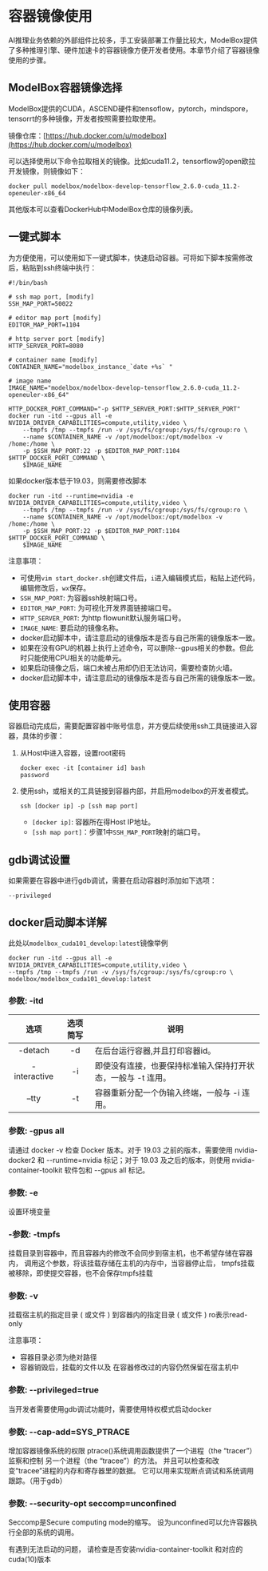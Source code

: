 # 容器镜像使用

AI推理业务依赖的外部组件比较多，手工安装部署工作量比较大，ModelBox提供了多种推理引擎、硬件加速卡的容器镜像方便开发者使用。本章节介绍了容器镜像使用的步骤。

## ModelBox容器镜像选择

ModelBox提供的CUDA，ASCEND硬件和tensoflow，pytorch，mindspore，tensorrt的多种镜像，开发者按照需要拉取使用。

镜像仓库：[https://hub.docker.com/u/modelbox](https://hub.docker.com/u/modelbox)

可以选择使用以下命令拉取相关的镜像。比如cuda11.2，tensorflow的open欧拉开发镜像，则镜像如下：

```shell
docker pull modelbox/modelbox-develop-tensorflow_2.6.0-cuda_11.2-openeuler-x86_64
```

其他版本可以查看DockerHub中ModelBox仓库的镜像列表。

## 一键式脚本

为方便使用，可以使用如下一键式脚本，快速启动容器。可将如下脚本按需修改后，粘贴到ssh终端中执行：

```shell
#!/bin/bash

# ssh map port, [modify]
SSH_MAP_PORT=50022

# editor map port [modify]
EDITOR_MAP_PORT=1104

# http server port [modify]
HTTP_SERVER_PORT=8080

# container name [modify]
CONTAINER_NAME="modelbox_instance_`date +%s` "

# image name
IMAGE_NAME="modelbox/modelbox-develop-tensorflow_2.6.0-cuda_11.2-openeuler-x86_64"

HTTP_DOCKER_PORT_COMMAND="-p $HTTP_SERVER_PORT:$HTTP_SERVER_PORT"
docker run -itd --gpus all -e NVIDIA_DRIVER_CAPABILITIES=compute,utility,video \
    --tmpfs /tmp --tmpfs /run -v /sys/fs/cgroup:/sys/fs/cgroup:ro \
    --name $CONTAINER_NAME -v /opt/modelbox:/opt/modelbox -v /home:/home \
    -p $SSH_MAP_PORT:22 -p $EDITOR_MAP_PORT:1104 $HTTP_DOCKER_PORT_COMMAND \
    $IMAGE_NAME
```

如果docker版本低于19.03，则需要修改脚本

```shell
docker run -itd --runtime=nvidia -e NVIDIA_DRIVER_CAPABILITIES=compute,utility,video \
    --tmpfs /tmp --tmpfs /run -v /sys/fs/cgroup:/sys/fs/cgroup:ro \
    --name $CONTAINER_NAME -v /opt/modelbox:/opt/modelbox -v /home:/home \
    -p $SSH_MAP_PORT:22 -p $EDITOR_MAP_PORT:1104 $HTTP_DOCKER_PORT_COMMAND \
    $IMAGE_NAME
```

注意事项：

* 可使用`vim start_docker.sh`创建文件后，`i`进入编辑模式后，粘贴上述代码，编辑修改后，`wx`保存。
* `SSH_MAP_PORT`: 为容器ssh映射端口号。
* `EDITOR_MAP_PORT`: 为可视化开发界面链接端口号。
* `HTTP_SERVER_PORT`: 为http flowunit默认服务端口号。
* `IMAGE_NAME`: 要启动的镜像名称。
* docker启动脚本中，请注意启动的镜像版本是否与自己所需的镜像版本一致。
* 如果在没有GPU的机器上执行上述命令，可以删除--gpus相关的参数。但此时只能使用CPU相关的功能单元。
* 如果启动镜像之后，端口未被占用却仍旧无法访问，需要检查防火墙。
* docker启动脚本中，请注意启动的镜像版本是否与自己所需的镜像版本一致。  

## 使用容器

容器启动完成后，需要配置容器中账号信息，并方便后续使用ssh工具链接进入容器，具体的步骤：

1. 从Host中进入容器，设置root密码

    ```shell
    docker exec -it [container id] bash
    password
    ```

1. 使用ssh，或相关的工具链接到容器内部，并启用modelbox的开发者模式。

    ```shell
    ssh [docker ip] -p [ssh map port]
    ```

    * `[docker ip]`: 容器所在得Host IP地址。
    * `[ssh map port]`：步骤1中`SSH_MAP_PORT`映射的端口号。

## gdb调试设置

如果需要在容器中进行gdb调试，需要在启动容器时添加如下选项：

```shell
--privileged
```

## docker启动脚本详解

此处以`modelbox_cuda101_develop:latest`镜像举例

```shell
docker run -itd --gpus all -e NVIDIA_DRIVER_CAPABILITIES=compute,utility,video \
--tmpfs /tmp --tmpfs /run -v /sys/fs/cgroup:/sys/fs/cgroup:ro \
modelbox/modelbox_cuda101_develop:latest
```

### 参数: -itd

|     选项     | 选项简写 | 说明                                                         |
| :----------: | :------: | ------------------------------------------------------------ |
|   -detach    |    -d    | 在后台运行容器,并且打印容器id。                              |
| -interactive |    -i    | 即使没有连接，也要保持标准输入保持打开状态，一般与 -t 连用。 |
|     –tty     |    -t    | 容器重新分配一个伪输入终端，一般与 -i 连用。                 |

### 参数: -gpus all

请通过 docker -v 检查 Docker 版本。对于 19.03 之前的版本，需要使用 nvidia-docker2 和 --runtime=nvidia 标记；对于 19.03 及之后的版本，则使用 nvidia-container-toolkit 软件包和 --gpus all 标记。

### 参数: -e

设置环境变量

### -参数: -tmpfs

挂载目录到容器中，而且容器内的修改不会同步到宿主机，也不希望存储在容器内， 调用这个参数，将该挂载存储在主机的内存中，当容器停止后， tmpfs挂载被移除，即使提交容器，也不会保存tmpfs挂载

### 参数: -v

挂载宿主机的指定目录 ( 或文件 ) 到容器内的指定目录 ( 或文件 )  ro表示read-only

注意事项：

* 容器目录必须为绝对路径
* 容器销毁后，挂载的文件以及
  在容器修改过的内容仍然保留在宿主机中

### 参数: --privileged=true

当开发者需要使用gdb调试功能时，需要使用特权模式启动docker

### 参数: --cap-add=SYS_PTRACE

增加容器镜像系统的权限
ptrace()系统调用函数提供了一个进程（the “tracer”）监察和控制
另一个进程（the “tracee”）的方法。
并且可以检查和改变“tracee”进程的内存和寄存器里的数据。
它可以用来实现断点调试和系统调用跟踪。（用于gdb）

### 参数: --security-opt seccomp=unconfined

Seccomp是Secure computing mode的缩写。
设为unconfined可以允许容器执行全部的系统的调用。

有遇到无法启动的问题， 请检查是否安装nvidia-container-toolkit 和对应的cuda(10)版本
